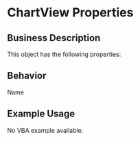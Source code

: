 # ChartView Properties

## Business Description
This object has the following properties:

## Behavior
Name

## Example Usage
No VBA example available.
